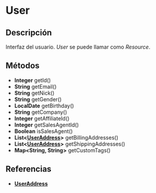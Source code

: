 # User

## Descripción

Interfaz del usuario. *User* se puede llamar como *Resource*.

## Métodos

- **Integer** getId()
- **String** getEmail()
- **String** getNick()
- **String** getGender()
- **LocalDate** getBirthday()
- **String** getCompany()
- **Integer** getAffiliateId()
- **Integer** getSalesAgentId()
- **Boolean** isSalesAgent()
- **List<[UserAddress](UserAddress.md)>** getBillingAddresses()
- **List<[UserAddress](UserAddress.md)>** getShippingAddresses()
- **Map<String, String>** getCustomTags()

## Referencias

- **[UserAddress](UserAddress.md)**
